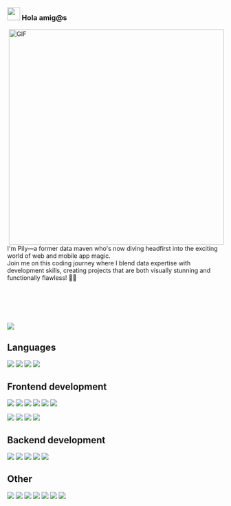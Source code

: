 # <h3 align="left"><img src = "https://raw.githubusercontent.com/MartinHeinz/MartinHeinz/master/wave.gif" width = 30px> Hola amig@s
<img align="right" width="500" alt="GIF" src="https://media.giphy.com/media/v1.Y2lkPTc5MGI3NjExNDBmOXZueWxhY281MnpsMjk0aG44ZHFmbHNqdzhvZnVhM3l2eXY5ZyZlcD12MV9pbnRlcm5hbF9naWZfYnlfaWQmY3Q9Zw/LMcB8XospGZO8UQq87/giphy.gif" />

<div>
<p align-"left">
I'm Pily—a former data maven who's now diving headfirst into the exciting world of web and mobile app magic. <br/>
Join me on this coding journey where I blend data expertise with development skills, creating projects that are both visually stunning and functionally flawless! 🚀✨ 
</p>
</div>

</br>
</br>
</br>
</br>

![](https://komarev.com/ghpvc/?username=pilyct&style=for-the-badge&color=7652d9&abbreviated=true)
## Languages
<p align-"left">
<img src="https://img.shields.io/badge/javascript-ffeb3b?style=for-the-badge&logo=javascript&logoColor=black">
<img src="https://img.shields.io/badge/typescript-037acb?style=for-the-badge&logo=typescript&logoColor=white">
<img src="https://img.shields.io/badge/python-3670A0?style=for-the-badge&logo=python&logoColor=white">
<img src="https://img.shields.io/badge/R-71a5d4?style=for-the-badge&logo=r&logoColor=white">
</p>

## Frontend development
<p align-"left">
<img src="https://img.shields.io/badge/react-%2320232a.svg?style=for-the-badge&logo=react&logoColor=%2361DAFB">
<img src="https://img.shields.io/badge/react native-%2320232a.svg?style=for-the-badge&logo=react&logoColor=%2361DAFB">
<img src="https://img.shields.io/badge/expo-fefefe?style=for-the-badge&logo=expo&logoColor=black">
<img src="https://img.shields.io/badge/angular-%23DD0031.svg?style=for-the-badge&logo=angular&logoColor=white">
<img src="https://img.shields.io/badge/flask-%23000.svg?style=for-the-badge&logo=flask&logoColor=white">
<img src="https://img.shields.io/badge/Shiny-f7f7f7?style=for-the-badge&logo=rstudio">
</p>

<p>
<img src="https://img.shields.io/badge/tailwind-0F172A?style=for-the-badge&logo=tailwindcss">
<img src="https://img.shields.io/badge/html-cf5533?style=for-the-badge&logo=html5&logoColor=white">
<img src="https://img.shields.io/badge/css-254bdd?style=for-the-badge&logo=css3&logoColor=white">
<img src="https://img.shields.io/badge/sass-c76494?style=for-the-badge&logo=sass&logoColor=white">
</p>

## Backend development
<p align-"left">
<img src="https://img.shields.io/badge/node.js-87bf01?style=for-the-badge&logo=node.js&logoColor=white">
<img src="https://img.shields.io/badge/express-f5f5f5?style=for-the-badge&logo=express&logoColor=black">
<img src="https://img.shields.io/badge/koa-eaeaea?style=for-the-badge&logo=koa&logoColor=black">
<img src="https://img.shields.io/badge/postgresql-31658c?style=for-the-badge&logo=postgresql&logoColor=white">
<img src="https://img.shields.io/badge/mongodb-4caf50?style=for-the-badge&logo=mongodb&logoColor=white">
</p>

## Other
<p>
<img src="https://img.shields.io/badge/figma-0F172A?style=for-the-badge&logo=figma&logoColor=fe54b0">
<img src="https://img.shields.io/badge/postman-f76936?style=for-the-badge&logo=postman&logoColor=white">
<img src="https://img.shields.io/badge/github-e6e6e6?style=for-the-badge&logo=github&logoColor=black">
<img src="https://img.shields.io/badge/git-e94e31?style=for-the-badge&logo=git&logoColor=white">
<img src="https://img.shields.io/badge/tableau-1b447a?style=for-the-badge&logo=tableau">
<img src="https://img.shields.io/badge/powerbi-313131?style=for-the-badge&logo=powerbi&logoColor=f3b63f">
<img src="https://img.shields.io/badge/azure-%230072C6.svg?style=for-the-badge&logo=microsoftazure&logoColor=white">
</p>


<!--
**pilyct/pilyct** is a ✨ _special_ ✨ repository because its `README.md` (this file) appears on your GitHub profile.

Here are some ideas to get you started:

- 🔭 I’m currently working on ...
- 🌱 I’m currently learning ...
- 👯 I’m looking to collaborate on ...
- 🤔 I’m looking for help with ...
- 💬 Ask me about ...
- 📫 How to reach me: ...
- 😄 Pronouns: ...
- ⚡ Fun fact: ...
-->

